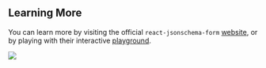 ## Learning More

You can learn more by visiting the official `react-jsonschema-form` [website](https://react-jsonschema-form.readthedocs.io/en/latest/), or by playing with their interactive [playground](https://rjsf-team.github.io/react-jsonschema-form/).

<image src="../images/react-json-schema-form.gif" />
